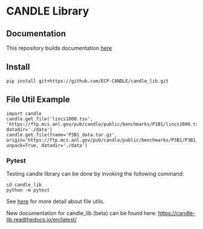 # CANDLE Library

## Documentation

This repository builds documentation [here](https://candle-lib.readthedocs.io/en/latest/index.html)

## Install

```
pip install git+https://github.com/ECP-CANDLE/candle_lib.git
```

## File Util Example

```
import candle
candle.get_file('lincs1000.tsv', 'https://ftp.mcs.anl.gov/pub/candle/public/benchmarks/P1B1/lincs1000.tsv', datadir='./data')
candle.get_file(fname='P3B1_data.tar.gz', origin='https://ftp.mcs.anl.gov/pub/candle/public/benchmarks/P3B1/P3B1_data.tar.gz', unpack=True, datadir='./data')
```

### Pytest

Testing candle library can be done by invoking the following command:

```
cd candle_lib
python -m pytest
```

See [here](https://ecp-candle.github.io/Candle/candle_lib/file_utils.html) for more detail about file utils.

New documentation for candle_lib (beta) can be found here: https://candle-lib.readthedocs.io/en/latest/

